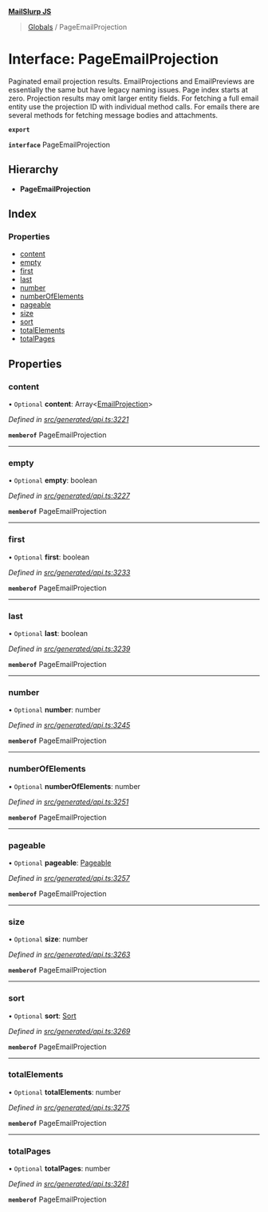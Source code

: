 **[MailSlurp JS](../README.md)**

> [Globals](../README.md) / PageEmailProjection

# Interface: PageEmailProjection

Paginated email projection results. EmailProjections and EmailPreviews are essentially the same but have legacy naming issues. Page index starts at zero. Projection results may omit larger entity fields. For fetching a full email entity use the projection ID with individual method calls. For emails there are several methods for fetching message bodies and attachments.

**`export`** 

**`interface`** PageEmailProjection

## Hierarchy

* **PageEmailProjection**

## Index

### Properties

* [content](pageemailprojection.md#content)
* [empty](pageemailprojection.md#empty)
* [first](pageemailprojection.md#first)
* [last](pageemailprojection.md#last)
* [number](pageemailprojection.md#number)
* [numberOfElements](pageemailprojection.md#numberofelements)
* [pageable](pageemailprojection.md#pageable)
* [size](pageemailprojection.md#size)
* [sort](pageemailprojection.md#sort)
* [totalElements](pageemailprojection.md#totalelements)
* [totalPages](pageemailprojection.md#totalpages)

## Properties

### content

• `Optional` **content**: Array\<[EmailProjection](emailprojection.md)>

*Defined in [src/generated/api.ts:3221](https://github.com/mailslurp/mailslurp-client/blob/e4d4355/src/generated/api.ts#L3221)*

**`memberof`** PageEmailProjection

___

### empty

• `Optional` **empty**: boolean

*Defined in [src/generated/api.ts:3227](https://github.com/mailslurp/mailslurp-client/blob/e4d4355/src/generated/api.ts#L3227)*

**`memberof`** PageEmailProjection

___

### first

• `Optional` **first**: boolean

*Defined in [src/generated/api.ts:3233](https://github.com/mailslurp/mailslurp-client/blob/e4d4355/src/generated/api.ts#L3233)*

**`memberof`** PageEmailProjection

___

### last

• `Optional` **last**: boolean

*Defined in [src/generated/api.ts:3239](https://github.com/mailslurp/mailslurp-client/blob/e4d4355/src/generated/api.ts#L3239)*

**`memberof`** PageEmailProjection

___

### number

• `Optional` **number**: number

*Defined in [src/generated/api.ts:3245](https://github.com/mailslurp/mailslurp-client/blob/e4d4355/src/generated/api.ts#L3245)*

**`memberof`** PageEmailProjection

___

### numberOfElements

• `Optional` **numberOfElements**: number

*Defined in [src/generated/api.ts:3251](https://github.com/mailslurp/mailslurp-client/blob/e4d4355/src/generated/api.ts#L3251)*

**`memberof`** PageEmailProjection

___

### pageable

• `Optional` **pageable**: [Pageable](pageable.md)

*Defined in [src/generated/api.ts:3257](https://github.com/mailslurp/mailslurp-client/blob/e4d4355/src/generated/api.ts#L3257)*

**`memberof`** PageEmailProjection

___

### size

• `Optional` **size**: number

*Defined in [src/generated/api.ts:3263](https://github.com/mailslurp/mailslurp-client/blob/e4d4355/src/generated/api.ts#L3263)*

**`memberof`** PageEmailProjection

___

### sort

• `Optional` **sort**: [Sort](sort.md)

*Defined in [src/generated/api.ts:3269](https://github.com/mailslurp/mailslurp-client/blob/e4d4355/src/generated/api.ts#L3269)*

**`memberof`** PageEmailProjection

___

### totalElements

• `Optional` **totalElements**: number

*Defined in [src/generated/api.ts:3275](https://github.com/mailslurp/mailslurp-client/blob/e4d4355/src/generated/api.ts#L3275)*

**`memberof`** PageEmailProjection

___

### totalPages

• `Optional` **totalPages**: number

*Defined in [src/generated/api.ts:3281](https://github.com/mailslurp/mailslurp-client/blob/e4d4355/src/generated/api.ts#L3281)*

**`memberof`** PageEmailProjection
